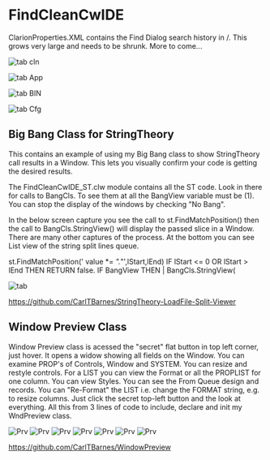 # FindCleanCwIDE 

ClarionProperties.XML contains the Find Dialog search history in /<FindPatterns value=""/>. This grows very large and needs to be shrunk. More to come...

![tab cln](images/tabClean.png)

![tab App](images/tabAppData.png)

![tab BIN](images/tabBIN.png)

![tab Cfg](images/tabConfig.png)

## Big Bang Class for StringTheory

This contains an example of using my Big Bang class to show StringTheory call results in a Window. This lets you visually confirm your code is getting the desired results.

The FindCleanCwIDE_ST.clw module contains all the ST code. Look in there for calls to BangCls. To see them at all the BangView variable must be (1). You can stop the display of the windows by checking "No Bang".

In the below screen capture you see the call to st.FindMatchPosition() then the call to BangCls.StringView() will display the passed slice in a Window.
 There are many other captures of the process. At the bottom you can see List view of the string split lines queue.

  st.FindMatchPosition(' value *= *".*"',lStart,lEnd)
  IF lStart <= 0 OR lStart > lEnd THEN RETURN false.
    IF BangView THEN                             |
       BangCls.StringView( 

![tab ](images/BigBang.png)

https://github.com/CarlTBarnes/StringTheory-LoadFile-Split-Viewer

## Window Preview Class

Window Preview class is acessed the "secret" flat button in top left corner, just hover.
 It opens a widow showing all fields on the Window.
 You can examine PROP's of Controls, Window and SYSTEM. You can resize and restyle controls.
 For a LIST you can view the Format or all the PROPLIST for one column. You can view Styles. You can see the From Queue design and records. 
 You can "Re-Format" the LIST i.e. change the FORMAT string, e.g. to resize columns.
 Just click the secret top-left button and the look at everything.
 All this from 3 lines of code to include, declare and init my WndPreview class. 

![Prv](images/wndPreview.png)
![Prv](images/wndPrvResize.png)
![Prv](images/wndPrvList1.png)
![Prv](images/wndPrvList2.png)
![Prv](images/wndPrvListFromQ1.png)
![Prv](images/wndPrvListReformat.png)
![Prv](images/wndPrvListReformat.png)

https://github.com/CarlTBarnes/WindowPreview

